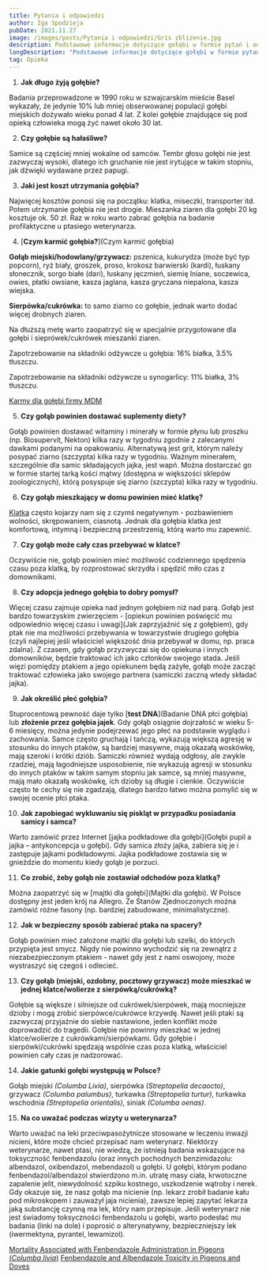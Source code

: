 ```yaml
---
title: Pytania i odpowiedzi
author: Iga Spodzieja
pubDate: 2021.11.27
image: /images/posts/Pytania i odpowiedzi/Gris zblizenie.jpg
description: Podstawowe informacje dotyczące gołębi w formie pytań i odpowiedzi.
longDescription: "Podstawowe informacje dotyczące gołębi w formie pytań i odpowiedzi. Jak długo żyją gołębie? Jaki jest koszt utrzymania gołębia? Na co uważać podczas wizyty u weterynarza? Jak w bezpieczny sposób zabierać ptaka na spacery?"
tag: Opieka
---
```


1. **Jak długo żyją gołębie?**

Badania przeprowadzone w 1990 roku w szwajcarskim mieście Basel wykazały, że jedynie 10% lub mniej obserwowanej populacji gołębi miejskich dożywało wieku ponad 4 lat. Z kolei gołębie znajdujące się pod opieką człowieka mogą żyć nawet około 30 lat.

2. **Czy gołębie są hałaśliwe?**

Samice są częściej mniej wokalne od samców. Tembr głosu gołębi nie jest zazwyczaj wysoki, dlatego ich gruchanie nie jest irytujące w takim stopniu, jak dźwięki wydawane przez papugi.

3. **Jaki jest koszt utrzymania gołębia?**

Najwięcej kosztów ponosi się na początku: klatka, miseczki, transporter itd. Potem utrzymanie gołębia nie jest drogie. Mieszanka ziaren dla gołębi 20 kg kosztuje ok. 50 zł. Raz w roku warto zabrać gołębia na badanie profilaktyczne u ptasiego weterynarza.

4. [**Czym karmić gołębia?**](Czym karmić gołębia)

**Gołąb miejski/hodowlany/grzywacz:** pszenica, kukurydza (może być typ popcorn), ryż biały, groszek, proso, krokosz barwierski (kardi), łuskany słonecznik, sorgo białe (dari), łuskany jęczmień, siemię lniane, soczewica, owies, płatki owsiane, kasza jaglana, kasza gryczana niepalona, kasza wiejska.

**Sierpówka/cukrówka:** to samo ziarno co gołębie, jednak warto dodać więcej drobnych ziaren.

Na dłuższą metę warto zaopatrzyć się w specjalnie przygotowane dla gołębi i sieprówek/cukrówek mieszanki ziaren.

Zapotrzebowanie na składniki odżywcze u gołębia: 16% białka, 3.5% tłuszczu.

Zapotrzebowanie na składniki odżywcze u synogarlicy: 11% białka, 3% tłuszczu.

[Karmy dla gołębi firmy MDM](https://zurawinka-bakalie.pl/karmy-dla-golebi,23)

5. **Czy gołąb powinien dostawać suplementy diety?**

Gołąb powinien dostawać witaminy i minerały w formie płynu lub proszku (np. Biosupervit, Nekton) kilka razy w tygodniu zgodnie z zalecanymi dawkami podanymi na opakowaniu. Alternatywą jest grit, którym należy posypać ziarno (szczypta) kilka razy w tygodniu. Ważnym minerałem, szczególnie dla samic składających jajka, jest wapń. Można dostarczać go w formie startej tarką kości mątwy (dostępna w większości sklepów zoologicznych), którą posyspuje się ziarno (szczypta) kilka razy w tygodniu.

6. **Czy gołąb mieszkający w domu powinien mieć klatkę?**

[Klatka](Klatka) często kojarzy nam się z czymś negatywnym - pozbawieniem wolności, skrępowaniem, ciasnotą. Jednak dla gołębia klatka jest komfortową, intymną i bezpieczną przestrzenią, którą warto mu zapewnić.

7. **Czy gołąb może cały czas przebywać w klatce?**

Oczywiście nie, gołąb powinien mieć możliwość codziennego spędzenia czasu poza klatką, by rozprostować skrzydła i spędzić miło czas z domownikami.

8. **Czy adopcja jednego gołębia to dobry pomysł?**

Więcej czasu zajmuje opieka nad jednym gołębiem niż nad parą. Gołąb jest bardzo towarzyskim zwierzęciem - [opiekun powinien poświęcić mu odpowiednio więcej czasu i uwagi](Jak zaprzyjaźnić się z gołębiem), gdy ptak nie ma możliwości przebywania w towarzystwie drugiego gołębia (czyli najlepiej jeśli właściciel większość dnia przebywał w domu, np. praca zdalna). Z czasem, gdy gołąb przyzwyczai się do opiekuna i innych domowników, będzie traktować ich jako członków swojego stada. Jeśli więzi pomiędzy ptakiem a jego opiekunem będą zażyłe, gołąb może zacząć traktować człowieka jako swojego partnera (samiczki zaczną wtedy składać jajka).

 9. **Jak określić płeć gołębia?**

Stuprocentową pewność daje tylko [**test DNA**](Badanie DNA płci gołębia) lub **złożenie przez gołębia jajek**. Gdy gołąb osiągnie dojrzałość w wieku 5-6 miesięcy, można jedynie podejrzewać jego płeć na podstawie wyglądu i zachowania. Samce często gruchają i tańczą, wykazują większą agresję w stosunku do innych ptaków, są bardziej masywne, mają okazałą woskówkę, mają szeroki i krótki dziób. Samiczki również wydają odgłosy, ale zwykle rzadziej, mają łagodniejsze usposobienie, nie wykazują agresji w stosunku do innych ptaków w takim samym stopniu jak samce, są mniej masywne, mają mało okazałą woskówkę, ich dzioby są długie i cienkie. Oczywiście często te cechy się nie zgadzają, dlatego bardzo łatwo można pomylić się w swojej ocenie płci ptaka. 

10. **Jak zapobiegać wykluwaniu się piskląt w przypadku posiadania samicy i samca?**

Warto zamówić przez Internet [jajka podkładowe dla gołębi](Gołębi pupil a jajka – antykoncepcja u gołębi). Gdy samica złoży jajka, zabiera się je i zastępuje jajkami podkładowymi. Jajka podkładowe zostawia się w gnieździe do momentu kiedy gołąb je porzuci.

11. **Co zrobić, żeby gołąb nie zostawiał odchodów poza klatką?**

Można zaopatrzyć się w [majtki dla gołębi](Majtki dla gołębi). W Polsce dostępny jest jeden krój na Allegro. Ze Stanów Zjednoczonych można zamówić różne fasony (np. bardziej zabudowane, minimalistyczne).

12. **Jak w bezpieczny sposób zabierać ptaka na spacery?**

Gołąb powinien mieć założone majtki dla gołębi lub szelki, do których przypięta jest smycz. Nigdy nie powinno wychodzić się na zewnątrz z niezabezpieczonym ptakiem - nawet gdy jest z nami oswojony, może wystraszyć się czegoś i odlecieć. 

13. **Czy gołąb (miejski, ozdobny, pocztowy grzywacz) może mieszkać w jednej klatce/wolierze z sierpówką/cukrówką?**

Gołębie są większe i silniejsze od cukrówek/sierpówek, mają mocniejsze dzioby i mogą zrobić sierpówce/cukrówce krzywdę. Nawet jeśli ptaki są zazwyczaj przyjaźnie do siebie nastawione, jeden konflikt może doprowadzić do tragedii. Gołębie nie powinny mieszkać w jednej klatce/wolierze z cukrówkami/sierpówkami. Gdy gołębie i sierpówki/cukrówki spędzają wspólnie czas poza klatką, właściciel powinien cały czas je nadzorować.

14. **Jakie gatunki gołębi występują w Polsce?**

Gołąb miejski *(Columba Livia)*, sierpówka *(Streptopelia decaocto)*, grzywacz *(Columba palumbus)*, turkawka *(Streptopelia turtur)*, turkawka wschodnia *(Streptopelia orientalis)*, siniak *(Columba oenas)*.

15. **Na co uważać podczas wizyty u weterynarza?**

Warto uważać na leki przeciwpasożytnicze stosowane w leczeniu inwazji nicieni, które może chcieć przepisać nam weterynarz. Niektórzy weterynarze, nawet ptasi, nie wiedzą, że istnieją badania wskazujące na toksyczność fenbendazolu (oraz innych pochodnych benzimidazolu: albendazol, oxibendazol, mebendazol) u gołębi. U gołębi, którym podano fenbendazol/albendazol stwierdzono m.in. utratę masy ciała, krwotoczne zapalenie jelit, niewydolność szpiku kostnego, uszkodzenie wątroby i nerek. Gdy okazuje się, że nasz gołąb ma nicienie (np. lekarz zrobił badanie kału pod mikroskopem i zauważył jaja nicienia), zawsze lepiej zapytać lekarza jaką substancję czynną ma lek, który nam przepisuje. Jeśli weterynarz nie jest świadomy toksyczności fenbendazolu u gołębi, warto podesłać mu badania (linki na dole) i poprosić o alterynatywny, bezpieczniejszy lek (iwermektyna, pyrantel, lewamizol).

[Mortality Associated with Fenbendazole
Administration in Pigeons (*Columba livia*)](https://drive.google.com/file/d/1_zRy2U6xrAs5ababzvALuwe6noATsvGa/view?usp=sharing)
[Fenbendazole and Albendazole Toxicity in Pigeons and Doves](https://drive.google.com/file/d/1EPSCQ2xX9qbPH4elWfUDcwa9xRYtlRy0/view?usp=sharing)